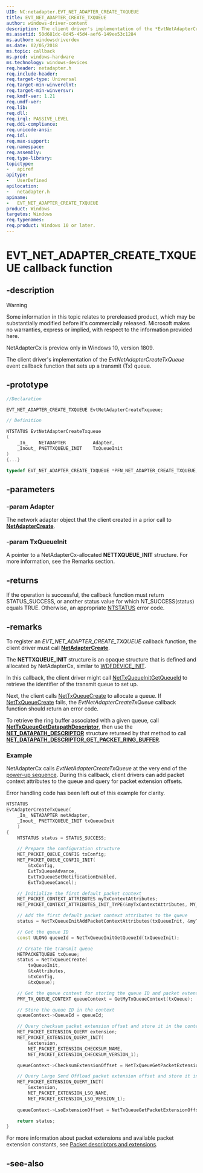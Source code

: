 ```yaml
---
UID: NC:netadapter.EVT_NET_ADAPTER_CREATE_TXQUEUE
title: EVT_NET_ADAPTER_CREATE_TXQUEUE
author: windows-driver-content
description: The client driver's implementation of the *EvtNetAdapterCreateTxQueue* event callback function that sets up a transmit (Tx) queue.
ms.assetid: 50d681dc-8d45-45d4-aef6-149ee53c1284
ms.author: windowsdriverdev
ms.date: 02/05/2018
ms.topic: callback
ms.prod: windows-hardware
ms.technology: windows-devices
req.header: netadapter.h
req.include-header:
req.target-type: Universal
req.target-min-winverclnt:
req.target-min-winversvr:
req.kmdf-ver: 1.21
req.umdf-ver:
req.lib:
req.dll:
req.irql: PASSIVE_LEVEL
req.ddi-compliance:
req.unicode-ansi:
req.idl:
req.max-support:
req.namespace:
req.assembly:
req.type-library: 
topictype: 
-	apiref
apitype: 
-	UserDefined
apilocation: 
-	netadapter.h
apiname: 
-	EVT_NET_ADAPTER_CREATE_TXQUEUE
product: Windows
targetos: Windows
req.typenames: 
req.product: Windows 10 or later.
---
```


# EVT_NET_ADAPTER_CREATE_TXQUEUE callback function

## -description

> [!WARNING]
> Some information in this topic relates to prereleased product, which may be substantially modified before it's commercially released. Microsoft makes no warranties, express or implied, with respect to the information provided here.
>
> NetAdapterCx is preview only in Windows 10, version 1809.

The client driver's implementation of the *EvtNetAdapterCreateTxQueue* event callback function that sets up a transmit (Tx) queue.

## -prototype

```C++
//Declaration

EVT_NET_ADAPTER_CREATE_TXQUEUE EvtNetAdapterCreateTxqueue; 

// Definition

NTSTATUS EvtNetAdapterCreateTxqueue 
(
	_In_    NETADAPTER          Adapter,
	_Inout_ PNETTXQUEUE_INIT    TxQueueInit
)
{...}

typedef EVT_NET_ADAPTER_CREATE_TXQUEUE *PFN_NET_ADAPTER_CREATE_TXQUEUE;
```

## -parameters

### -param Adapter 
The network adapter object that the client created in a prior call to [**NetAdapterCreate**](nf-netadapter-netadaptercreate.md).

### -param TxQueueInit 
A pointer to a NetAdapterCx-allocated **NETTXQUEUE_INIT** structure. For more information, see the Remarks section.

## -returns

If the operation is successful, the callback function must return STATUS_SUCCESS, or another status value for which NT_SUCCESS(status) equals TRUE. Otherwise, an appropriate [NTSTATUS](https://msdn.microsoft.com/library/windows/hardware/ff557697) error code.

## -remarks

To register an *EVT_NET_ADAPTER_CREATE_TXQUEUE* callback function, the client driver must call [**NetAdapterCreate**](nf-netadapter-netadaptercreate.md).

The **NETTXQUEUE_INIT** structure is an opaque structure that is defined and allocated by NetAdapterCx, similar to [WDFDEVICE_INIT](https://msdn.microsoft.com/library/windows/hardware/ff546951).

In this callback, the client driver might call [NetTxQueueInitGetQueueId](../nettxqueue/nf-nettxqueue-nettxqueueinitgetqueueid.md) to retrieve the identifier of the transmit queue to set up.

Next, the client calls [NetTxQueueCreate](../nettxqueue/nf-nettxqueue-nettxqueuecreate.md) to allocate a queue. If [NetTxQueueCreate](../nettxqueue/nf-nettxqueue-nettxqueuecreate.md) fails, the *EvtNetAdapterCreateTxQueue* callback function should return an error code.

To retrieve the ring buffer associated with a given queue, call [**NetTxQueueGetDatapathDescriptor**](../nettxqueue/nf-nettxqueue-nettxqueuegetdatapathdescriptor.md), then use the [**NET_DATAPATH_DESCRIPTOR**](../netdatapathdescriptor/ns-netdatapathdescriptor-_net_datapath_descriptor.md) structure returned by that method to call [**NET_DATAPATH_DESCRIPTOR_GET_PACKET_RING_BUFFER**](../netdatapathdescriptor/nf-netdatapathdescriptor-net_datapath_descriptor_get_packet_ring_buffer.md).

### Example

NetAdapterCx calls *EvtNetAdapterCreateTxQueue* at the very end of the [power-up sequence](https://docs.microsoft.com/windows-hardware/drivers/netcx/power-up-sequence-for-a-netadaptercx-client-driver). During this callback, client drivers can add packet context attributes to the queue and query for packet extension offsets.

Error handling code has been left out of this example for clarity.

```C++
NTSTATUS
EvtAdapterCreateTxQueue(
    _In_ NETADAPTER netAdapter,
    _Inout_ PNETTXQUEUE_INIT txQueueInit
    )
{
    NTSTATUS status = STATUS_SUCCESS;

    // Prepare the configuration structure
    NET_PACKET_QUEUE_CONFIG txConfig;
    NET_PACKET_QUEUE_CONFIG_INIT(
        &txConfig,
        EvtTxQueueAdvance,
        EvtTxQueueSetNotificationEnabled,
        EvtTxQueueCancel);

    // Initialize the first default packet context
    NET_PACKET_CONTEXT_ATTRIBUTES myTxContextAttributes;
    NET_PACKET_CONTEXT_ATTRIBUTES_INIT_TYPE(&myTxContextAttributes, MY_DEFAULT_TX_PACKET_CONTEXT);

    // Add the first default packet context attributes to the queue
    status = NetTxQueueInitAddPacketContextAttributes(txQueueInit, &myTxContextAttributes);

    // Get the queue ID
    const ULONG queueId = NetTxQueueInitGetQueueId(txQueueInit);

    // Create the transmit queue
    NETPACKETQUEUE txQueue;
    status = NetTxQueueCreate(
        txQueueInit,
        &txAttributes,
        &txConfig,
        &txQueue);

    // Get the queue context for storing the queue ID and packet extension offset info
    PMY_TX_QUEUE_CONTEXT queueContext = GetMyTxQueueContext(txQueue);

    // Store the queue ID in the context
    queueContext->QueueId = queueId;

    // Query checksum packet extension offset and store it in the context
    NET_PACKET_EXTENSION_QUERY extension;
    NET_PACKET_EXTENSION_QUERY_INIT(
        &extension,
        NET_PACKET_EXTENSION_CHECKSUM_NAME,
        NET_PACKET_EXTENSION_CHECKSUM_VERSION_1);

    queueContext->ChecksumExtensionOffset = NetTxQueueGetPacketExtensionOffset(txQueue, &extension);

    // Query Large Send Offload packet extension offset and store it in the context
    NET_PACKET_EXTENSION_QUERY_INIT(
        &extension,
        NET_PACKET_EXTENSION_LSO_NAME,
        NET_PACKET_EXTENSION_LSO_VERSION_1);
    
    queueContext->LsoExtensionOffset = NetTxQueueGetPacketExtensionOffset(txQueue, &extension);

    return status;
}
```

For more information about packet extensions and available packet extension constants, see [Packet descriptors and extensions](https://docs.microsoft.com/windows-hardware/drivers/netcx/packet-descriptors-and-extensions).

## -see-also